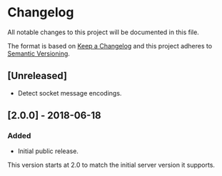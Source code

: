 # Changelog

All notable changes to this project will be documented in this file.

The format is based on [Keep a Changelog](http://keepachangelog.com/en/1.0.0/)
and this project adheres to [Semantic Versioning](http://semver.org/spec/v2.0.0.html).

## [Unreleased]
- Detect socket message encodings.

## [2.0.0] - 2018-06-18
### Added
- Initial public release.

This version starts at 2.0 to match the initial server version it supports.
